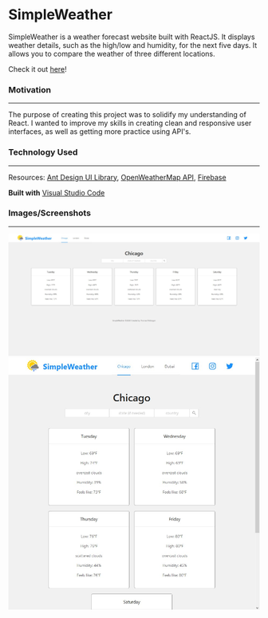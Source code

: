 # SimpleWeather

SimpleWeather is a weather forecast website built with ReactJS. It displays weather details, such as the high/low and humidity, for the next five days. It allows you to compare the weather of three different locations.

Check it out [here](https://simpleweather-ee9b9.web.app)!


### Motivation
------------------
The purpose of creating this project was to solidify my understanding of React. I wanted to improve my skills in creating clean and responsive user interfaces, as well as getting more practice using API's.


### Technology Used
------------------
Resources:
[Ant Design UI Library](https://ant.design/),
[OpenWeatherMap API](https://openweathermap.org/api),
[Firebase](https://firebase.google.com/)

**Built with** [Visual Studio Code](https://code.visualstudio.com/)


### Images/Screenshots
------------------

![alt text](https://github.com/thomasmcg77/simpleweather/blob/master/screenshots/Screenshot%202021-06-01%20130058.jpg)
![alt text](https://github.com/thomasmcg77/simpleweather/blob/master/screenshots/Screenshot%202021-06-01%20130203.jpg)
